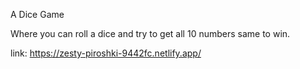 A Dice Game 

Where you can roll a dice and try to get all 10 numbers same to win.


link: https://zesty-piroshki-9442fc.netlify.app/
